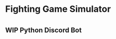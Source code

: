 <!DOCTYPE html> 
<html>
  
 <h1>Fighting Game Simulator<h1>
<h2> WIP Python Discord Bot</h2>

</html> 
